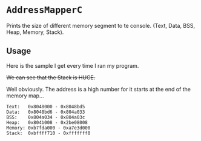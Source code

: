 `AddressMapperC`
==================

Prints the size of different memory segment to te console. (Text, Data, BSS, Heap, Memory, Stack).

## Usage

Here is the sample I get every time I ran my program.

~~We can see that the Stack is HUGE.~~

Well obviously. The address is a high number for it starts at the end of the memory map...

```shell
Text:	0x8048000 - 0x8048bd5
Data:	0x8048bd6 - 0x804a033
BSS:	0x804a034 - 0x804a03c
Heap:	0x804b008 - 0x2be08008
Memory:	0xb7fda000 - 0xa7e3d000
Stack:	0xbffff710 - 0xfffffff0
```
